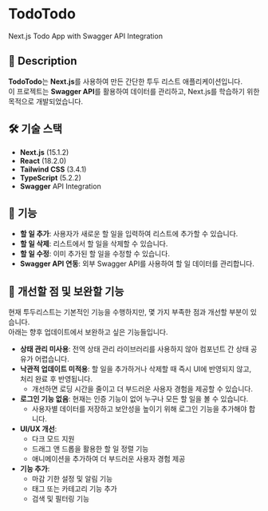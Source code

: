 # TodoTodo
Next.js Todo App with Swagger API Integration

## 📜 Description

**TodoTodo**는 **Next.js**를 사용하여 만든 간단한 투두 리스트 애플리케이션입니다.  
이 프로젝트는 **Swagger API**를 활용하여 데이터를 관리하고, Next.js를 학습하기 위한 목적으로 개발되었습니다.

## 🛠️ 기술 스택

- **Next.js** (15.1.2)
- **React** (18.2.0)
- **Tailwind CSS** (3.4.1)
- **TypeScript** (5.2.2)
- **Swagger** API Integration

## 🚀 기능

- **할 일 추가**: 사용자가 새로운 할 일을 입력하여 리스트에 추가할 수 있습니다.
- **할 일 삭제**: 리스트에서 할 일을 삭제할 수 있습니다.
- **할 일 수정**: 이미 추가된 할 일을 수정할 수 있습니다.
- **Swagger API 연동**: 외부 Swagger API를 사용하여 할 일 데이터를 관리합니다.

## 📌 개선할 점 및 보완할 기능

현재 투두리스트는 기본적인 기능을 수행하지만, 몇 가지 부족한 점과 개선할 부분이 있습니다.  
아래는 향후 업데이트에서 보완하고 싶은 기능들입니다.

- **상태 관리 미사용**: 전역 상태 관리 라이브러리를 사용하지 않아 컴포넌트 간 상태 공유가 어렵습니다.
- **낙관적 업데이트 미적용**: 할 일을 추가하거나 삭제할 때 즉시 UI에 반영되지 않고, 처리 완료 후 반영됩니다.  
  - 개선하면 로딩 시간을 줄이고 더 부드러운 사용자 경험을 제공할 수 있습니다.
- **로그인 기능 없음**: 현재는 인증 기능이 없어 누구나 모든 할 일을 볼 수 있습니다.  
  - 사용자별 데이터를 저장하고 보안성을 높이기 위해 로그인 기능을 추가해야 합니다.
- **UI/UX 개선**:  
  - 다크 모드 지원  
  - 드래그 앤 드롭을 활용한 할 일 정렬 기능  
  - 애니메이션을 추가하여 더 부드러운 사용자 경험 제공  
- **기능 추가**:  
  - 마감 기한 설정 및 알림 기능  
  - 태그 또는 카테고리 기능 추가  
  - 검색 및 필터링 기능  
